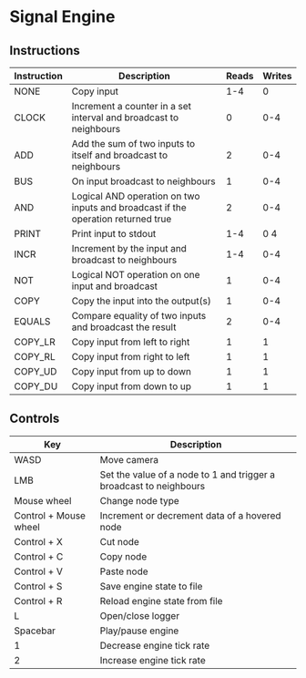 # Signal Engine

## Instructions

| Instruction | Description                                                                      | Reads  | Writes |
| ----------- | -------------------------------------------------------------------------------- | ------ | ------ |
| NONE        | Copy input                                                                       | 1-4    | 0      |
| CLOCK       | Increment a counter in a set interval and broadcast to neighbours                | 0      | 0-4    |
| ADD         | Add the sum of two inputs to itself and broadcast to neighbours                  | 2      | 0-4    |
| BUS         | On input broadcast to neighbours                                                 | 1      | 0-4    |
| AND         | Logical AND operation on two inputs and broadcast if the operation returned true | 2      | 0-4    |
| PRINT       | Print input to stdout                                                            | 1-4    | 0 4    |
| INCR        | Increment by the input and broadcast to neighbours                               | 1-4    | 0-4    |
| NOT         | Logical NOT operation on one input and broadcast                                 | 1      | 0-4    |
| COPY        | Copy the input into the output(s)                                                | 1      | 0-4    |
| EQUALS      | Compare equality of two inputs and broadcast the result                          | 2      | 0-4    |
| COPY\_LR    | Copy input from left to right                                                    | 1      | 1      |
| COPY\_RL    | Copy input from right to left                                                    | 1      | 1      |
| COPY\_UD    | Copy input from up to down                                                       | 1      | 1      |
| COPY\_DU    | Copy input from down to up                                                       | 1      | 1      |

## Controls

| Key                      | Description                                                                      |
| ------------------------ | -------------------------------------------------------------------------------- |
| WASD                     | Move camera                                                                      |
| LMB                      | Set the value of a node to 1 and trigger a broadcast to neighbours               |
| Mouse wheel              | Change node type                                                                 |
| Control + Mouse wheel    | Increment or decrement data of a hovered node                                    |
| Control + X              | Cut node                                                                         |
| Control + C              | Copy node                                                                        |
| Control + V              | Paste node                                                                       |
| Control + S              | Save engine state to file                                                        |
| Control + R              | Reload engine state from file                                                    |
| L                        | Open/close logger                                                                |
| Spacebar                 | Play/pause engine                                                                |
| 1                        | Decrease engine tick rate                                                        |
| 2                        | Increase engine tick rate                                                        |
